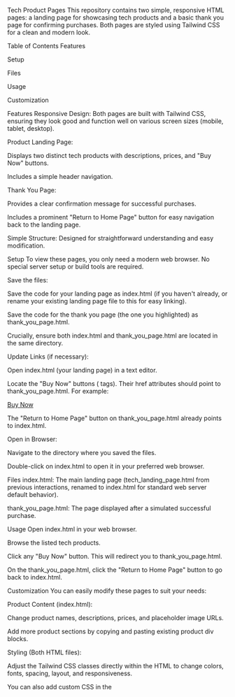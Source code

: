 Tech Product Pages
This repository contains two simple, responsive HTML pages: a landing page for showcasing tech products and a basic thank you page for confirming purchases. Both pages are styled using Tailwind CSS for a clean and modern look.

Table of Contents
Features

Setup

Files

Usage

Customization

Features
Responsive Design: Both pages are built with Tailwind CSS, ensuring they look good and function well on various screen sizes (mobile, tablet, desktop).

Product Landing Page:

Displays two distinct tech products with descriptions, prices, and "Buy Now" buttons.

Includes a simple header navigation.

Thank You Page:

Provides a clear confirmation message for successful purchases.

Includes a prominent "Return to Home Page" button for easy navigation back to the landing page.

Simple Structure: Designed for straightforward understanding and easy modification.

Setup
To view these pages, you only need a modern web browser. No special server setup or build tools are required.

Save the files:

Save the code for your landing page as index.html (if you haven't already, or rename your existing landing page file to this for easy linking).

Save the code for the thank you page (the one you highlighted) as thank_you_page.html.

Crucially, ensure both index.html and thank_you_page.html are located in the same directory.

Update Links (if necessary):

Open index.html (your landing page) in a text editor.

Locate the "Buy Now" buttons (<a> tags). Their href attributes should point to thank_you_page.html. For example:

<a href="thank_you_page.html" class="bg-indigo-600 ...">Buy Now</a>

The "Return to Home Page" button on thank_you_page.html already points to index.html.

Open in Browser:

Navigate to the directory where you saved the files.

Double-click on index.html to open it in your preferred web browser.

Files
index.html: The main landing page (tech_landing_page.html from previous interactions, renamed to index.html for standard web server default behavior).

thank_you_page.html: The page displayed after a simulated successful purchase.

Usage
Open index.html in your web browser.

Browse the listed tech products.

Click any "Buy Now" button. This will redirect you to thank_you_page.html.

On the thank_you_page.html, click the "Return to Home Page" button to go back to index.html.

Customization
You can easily modify these pages to suit your needs:

Product Content (index.html):

Change product names, descriptions, prices, and placeholder image URLs.

Add more product sections by copying and pasting existing product div blocks.

Styling (Both HTML files):

Adjust the Tailwind CSS classes directly within the HTML to change colors, fonts, spacing, layout, and responsiveness.

You can also add custom CSS in the <style> tags if more specific styling is needed.

Links:

Update navigation links in the header of index.html.

If you implement a real e-commerce checkout, you would link the "Buy Now" buttons to your actual checkout system instead of directly to thank_you_page.html.

Dynamic Content: To make the pages more dynamic (e.g., pulling product data from a database, handling actual purchases), you would need to introduce JavaScript and potentially a backend server.

